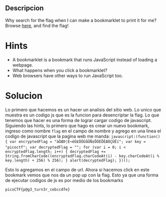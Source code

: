 
## Descripcion
Why search for the flag when I can make a bookmarklet to print it for me?Browse [here](http://titan.picoctf.net:58040/), and find the flag!

# Hints
- A bookmarklet is a bookmark that runs JavaScript instead of loading a webpage.
- What happens when you click a bookmarklet?
- Web browsers have other ways to run JavaScript too.

# Solucion

Lo primero que hacemos es un hacer un analisis del sitio web. Lo unico que muestra es un codigo js que es la funcion para desencriptar la flag.
Lo que tenemos que hacer es una forma de lograr cargar codigo de javascript. Siguiendo las hints, lo primero que hago es crear un nuevo bookmark, ingreso como nombre `flag` en el campo de nombre y agrego en una linea el codigo de javascript que la pagina web me manda:
`javascript:(function() { var encryptedFlag = "àÒÆÞ¦È¬ëÙ£ÖÓÚåÛÑ¢ÕÓÉÕËÆÒÇÚËí"; var key = "picoctf"; var decryptedFlag = ""; for (var i = 0; i < encryptedFlag.length; i++) { decryptedFlag += String.fromCharCode((encryptedFlag.charCodeAt(i) - key.charCodeAt(i % key.length) + 256) % 256); } alert(decryptedFlag); })();
`

Esto lo agregamos en el campo de url. Ahora si hacemos click en este bookmark vemos que nos da un pop up con la flag. Esto ya que una forma de ejecutar codigos de js es por medio de los bookmarks

```
picoCTF{p@g3_turn3r_cebccdfe}
```